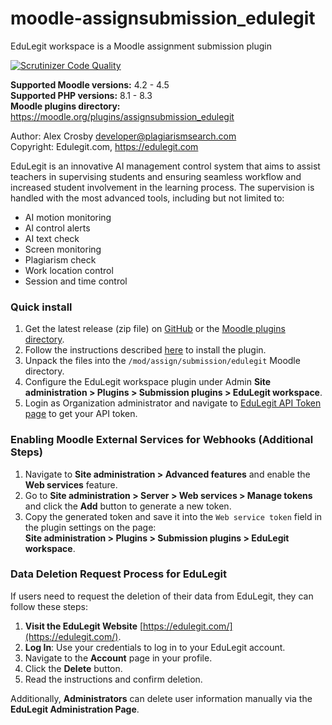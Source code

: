 # moodle-assignsubmission_edulegit

EduLegit workspace is a Moodle assignment submission plugin

[![Scrutinizer Code Quality](https://scrutinizer-ci.com/g/plagiarismsearch/assignsubmission_edulegit/badges/quality-score.png?b=master)](https://scrutinizer-ci.com/g/plagiarismsearch/assignsubmission_edulegit/?branch=master)

**Supported Moodle versions:** 4.2 - 4.5  
**Supported PHP versions:** 8.1 - 8.3  
**Moodle plugins directory:** https://moodle.org/plugins/assignsubmission_edulegit

Author: Alex Crosby <developer@plagiarismsearch.com>  
Copyright: Edulegit.com, https://edulegit.com

EduLegit is an innovative AI management control system that aims to assist teachers in supervising students and ensuring seamless workflow and increased student involvement in the
learning process. The supervision is handled with the most advanced tools, including but not limited to:

* AI motion monitoring
* Al control alerts
* AI text check
* Screen monitoring
* Plagiarism check
* Work location control
* Session and time control

### Quick install

1. Get the latest release (zip file) on [GitHub](https://github.com/plagiarismsearch/moodle-assignsubmission_edulegit/releases) or
   the [Moodle plugins directory](https://moodle.org/plugins/assignsubmission_edulegit).
2. Follow the instructions described [here](https://docs.moodle.org/37/en/Installing_plugins) to install the plugin.
3. Unpack the files into the `/mod/assign/submission/edulegit` Moodle directory.
4. Configure the EduLegit workspace plugin under Admin **Site administration > Plugins > Submission plugins > EduLegit workspace**.
5. Login as Organization administrator and navigate to [EduLegit API Token page](https://app.edulegit.com/account/api) to get your API token.

### Enabling Moodle External Services for Webhooks (Additional Steps)

1. Navigate to **Site administration > Advanced features** and enable the **Web services** feature.
2. Go to **Site administration > Server > Web services > Manage tokens** and click the **Add** button to generate a new token.
3. Copy the generated token and save it into the `Web service token` field in the plugin settings on the page:  
   **Site administration > Plugins > Submission plugins > EduLegit workspace**.


### Data Deletion Request Process for EduLegit

If users need to request the deletion of their data from EduLegit, they can follow these steps:

1. **Visit the EduLegit Website** [https://edulegit.com/](https://edulegit.com/).
2. **Log In**: Use your credentials to log in to your EduLegit account.
3. Navigate to the **Account** page in your profile.
4. Click the **Delete** button.
5. Read the instructions and confirm deletion.

Additionally, **Administrators** can delete user information manually via the **EduLegit Administration Page**.
